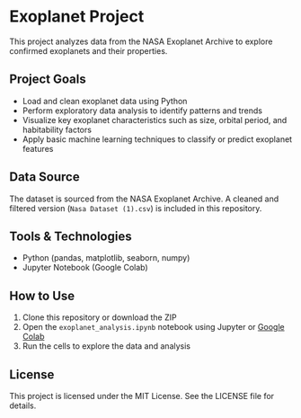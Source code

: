 # Exoplanet Project

This project analyzes data from the NASA Exoplanet Archive to explore confirmed exoplanets and their properties.

## Project Goals
- Load and clean exoplanet data using Python
- Perform exploratory data analysis to identify patterns and trends
- Visualize key exoplanet characteristics such as size, orbital period, and habitability factors
- Apply basic machine learning techniques to classify or predict exoplanet features

## Data Source
The dataset is sourced from the NASA Exoplanet Archive. A cleaned and filtered version (`Nasa Dataset (1).csv`) is included in this repository.

## Tools & Technologies
- Python (pandas, matplotlib, seaborn, numpy)
- Jupyter Notebook (Google Colab)

## How to Use
1. Clone this repository or download the ZIP
2. Open the `exoplanet_analysis.ipynb` notebook using Jupyter or [Google Colab](https://colab.research.google.com/)
3. Run the cells to explore the data and analysis

## License
This project is licensed under the MIT License. See the LICENSE file for details.
